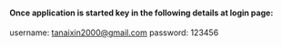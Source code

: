 #### Once application is started key in the following details at login page:
username: tanaixin2000@gmail.com
password: 123456
